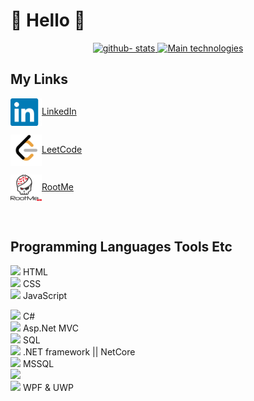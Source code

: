 # :space_invader: Hello :space_invader:	


<p align="center">

<a href="https://github.com/lashaka">

  <img height="180em" width="410em" src="https://github-readme-stats-eight-theta.vercel.app/api?username=lashaka&show_icons=true&theme=cobalt&include_all_commits=true&count_private=true" alt="github- stats"/>
  
  <img height="180em" width="410em" src="https://github-readme-stats-eight-theta.vercel.app/api/top-langs/?username=lashaka&layout=compact&show_icons=true&langs_count=8&theme=cobalt&count_private=true" alt="Main technologies"/>
  
</a>
</p>


## My Links
  
<a href="https://www.linkedin.com/in/victor-rutskin-9a3a9a226/" target="blank"><img align="center" src="Icons/Social/LinkedIn.png" width="50" />LinkedIn</a>

<a href="https://leetcode.com/lashaka/" target="blank"><img align="center" src="Icons/Social/Leetcode.png" width="50" />LeetCode</a>
  
<a href="https://www.root-me.org/Lashaka?lang=en#5c7a86509b2bb852abfc42e4cd24679f" target="blank"><img align="center" src="Icons/Social/RootMe.png" width="50" />RootMe</a>

<br>

## Programming Languages Tools Etc

<image width="50" src="Icons/HTML.png"> HTML <br>
<image width="50" src="Icons/CSS.png"> CSS <br> 
<image width="50" src="Icons/JS.jpg"> JavaScript <br>

<image width="50" src="Icons/csharp.png"> C# <br>
<image width="50" src="Icons/ASP.NET.avif"> Asp.Net MVC <br>
<image width="50" src="Icons/SQL.png"> SQL <br>
<image width="50" src="Icons/NET.png" > .NET framework || NetCore <br>
<image width="50" src="Icons/MSSQL.png"> MSSQL <br>
<image width="50" src="Icons/WPF.jpeg"> <br>
<image width="50" src="Icons/UWP.png"> WPF & UWP <br>


